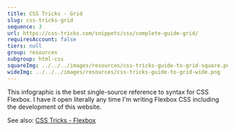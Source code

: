 ```yaml
---
title: CSS Tricks - Grid
slug: css-tricks-grid
sequence: 3
url: https://css-tricks.com/snippets/css/complete-guide-grid/
requiresAccount: false
tiers: null
group: resources
subgroup: html-css
squareImg: ../../../images/resources/css-tricks-guide-to-grid-square.png
wideImg: ../../../images/resources/css-tricks-guide-to-grid-wide.png
---
```


This infographic is the best single-source reference to syntax for CSS Flexbox.  I have it open literally any time I'm writing Flexbox CSS including the development of this website.

See also: <a href="#css-tricks-flexbox">CSS Tricks - Flexbox</a>